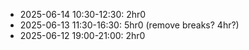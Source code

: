 * 2025-06-14 10:30-12:30: 2hr0
* 2025-06-13 11:30-16:30: 5hr0 (remove breaks? 4hr?)
* 2025-06-12 19:00-21:00: 2hr0
